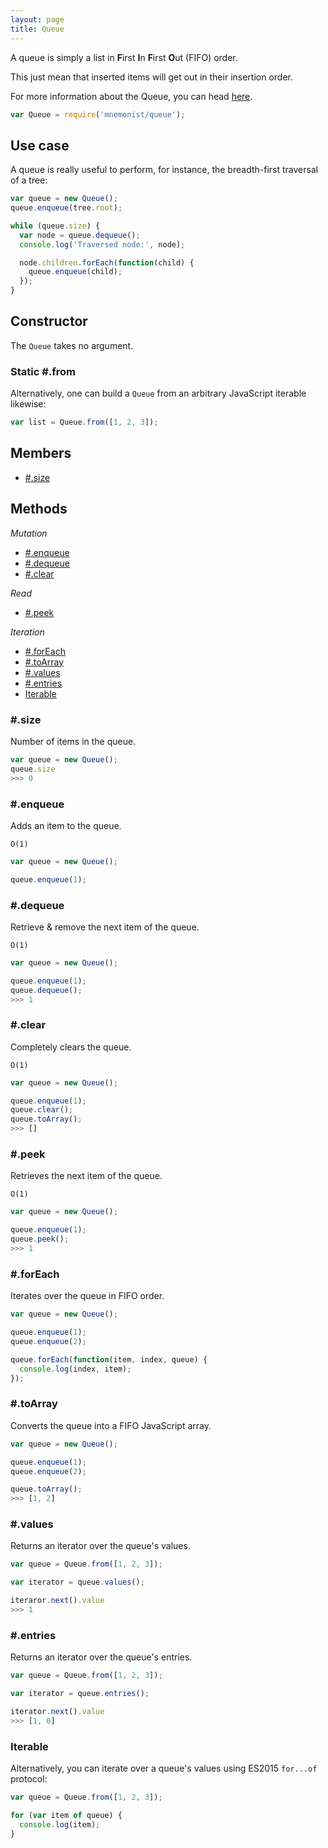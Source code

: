 ```yaml
---
layout: page
title: Queue
---
```


A queue is simply a list in **F**irst **I**n **F**irst **O**ut (FIFO) order.

This just mean that inserted items will get out in their insertion order.

For more information about the Queue, you can head [here](https://en.wikipedia.org/wiki/Queue_(abstract_data_type)).

```js
var Queue = require('mnemonist/queue');
```

## Use case

A queue is really useful to perform, for instance, the breadth-first traversal of a tree:

```js
var queue = new Queue();
queue.enqueue(tree.root);

while (queue.size) {
  var node = queue.dequeue();
  console.log('Traversed node:', node);

  node.children.forEach(function(child) {
    queue.enqueue(child);
  });
}
```

## Constructor

The `Queue` takes no argument.

### Static #.from

Alternatively, one can build a `Queue` from an arbitrary JavaScript iterable likewise:

```js
var list = Queue.from([1, 2, 3]);
```

## Members

* [#.size](#size)

## Methods

*Mutation*

* [#.enqueue](#enqueue)
* [#.dequeue](#dequeue)
* [#.clear](#clear)

*Read*

* [#.peek](#peek)

*Iteration*

* [#.forEach](#foreach)
* [#.toArray](#toarray)
* [#.values](#values)
* [#.entries](#entries)
* [Iterable](#iterable)

### #.size

Number of items in the queue.

```js
var queue = new Queue();
queue.size
>>> 0
```

### #.enqueue

Adds an item to the queue.

`O(1)`

```js
var queue = new Queue();

queue.enqueue(1);
```

### #.dequeue

Retrieve & remove the next item of the queue.

`O(1)`

```js
var queue = new Queue();

queue.enqueue(1);
queue.dequeue();
>>> 1
```

### #.clear

Completely clears the queue.

`O(1)`

```js
var queue = new Queue();

queue.enqueue(1);
queue.clear();
queue.toArray();
>>> []
```

### #.peek

Retrieves the next item of the queue.

`O(1)`

```js
var queue = new Queue();

queue.enqueue(1);
queue.peek();
>>> 1
```

### #.forEach

Iterates over the queue in FIFO order.

```js
var queue = new Queue();

queue.enqueue(1);
queue.enqueue(2);

queue.forEach(function(item, index, queue) {
  console.log(index, item);
});
```

### #.toArray

Converts the queue into a FIFO JavaScript array.

```js
var queue = new Queue();

queue.enqueue(1);
queue.enqueue(2);

queue.toArray();
>>> [1, 2]
```

### #.values

Returns an iterator over the queue's values.

```js
var queue = Queue.from([1, 2, 3]);

var iterator = queue.values();

iteraror.next().value
>>> 1
```

### #.entries

Returns an iterator over the queue's entries.

```js
var queue = Queue.from([1, 2, 3]);

var iterator = queue.entries();

iterator.next().value
>>> [1, 0]
```

### Iterable

Alternatively, you can iterate over a queue's values using ES2015 `for...of` protocol:

```js
var queue = Queue.from([1, 2, 3]);

for (var item of queue) {
  console.log(item);
}
```
